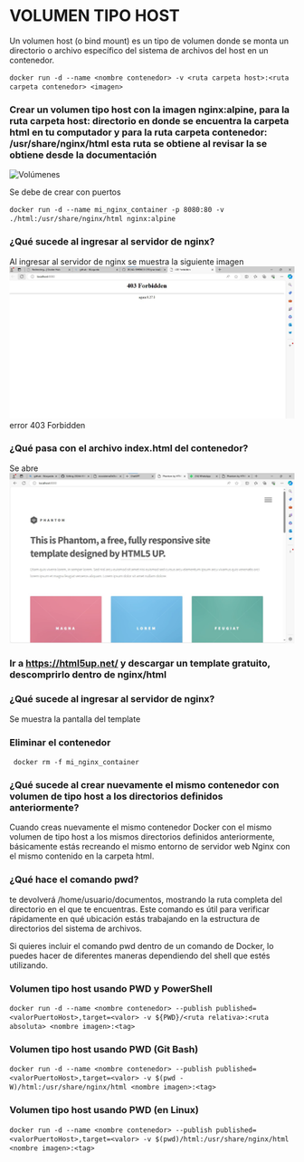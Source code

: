 # VOLUMEN TIPO HOST
Un volumen host (o bind mount) es un tipo de volumen donde se monta un directorio o archivo específico del sistema de archivos del host en un contenedor.

```
docker run -d --name <nombre contenedor> -v <ruta carpeta host>:<ruta carpeta contenedor> <imagen> 
```

### Crear un volumen tipo host con la imagen nginx:alpine, para la ruta carpeta host: directorio en donde se encuentra la carpeta html en tu computador y para la ruta carpeta contenedor: /usr/share/nginx/html esta ruta se obtiene al revisar la se obtiene desde la documentación
![Volúmenes](imagenes/volumen-host.PNG)

Se debe de crear con puertos 

```
docker run -d --name mi_nginx_container -p 8080:80 -v ./html:/usr/share/nginx/html nginx:alpine
```


### ¿Qué sucede al ingresar al servidor de nginx?
Al ingresar al servidor de nginx se muestra la siguiente imagen
![Imagen](imagenes/A.JPG)
error 403 Forbidden

### ¿Qué pasa con el archivo index.html del contenedor?
Se abre
![Imagen](imagenes/B.JPG)


### Ir a https://html5up.net/ y descargar un template gratuito, descomprirlo dentro de nginx/html
### ¿Qué sucede al ingresar al servidor de nginx?
Se muestra la pantalla del template

### Eliminar el contenedor
```
 docker rm -f mi_nginx_container
```

### ¿Qué sucede al crear nuevamente el mismo contenedor con volumen de tipo host a los directorios definidos anteriormente?

Cuando creas nuevamente el mismo contenedor Docker con el mismo volumen de tipo host a los mismos directorios definidos anteriormente, básicamente estás recreando el mismo entorno de servidor web Nginx con el mismo contenido en la carpeta html.

### ¿Qué hace el comando pwd?
te devolverá /home/usuario/documentos, mostrando la ruta completa del directorio en el que te encuentras. Este comando es útil para verificar rápidamente en qué ubicación estás trabajando en la estructura de directorios del sistema de archivos.

Si quieres incluir el comando pwd dentro de un comando de Docker, lo puedes hacer de diferentes maneras dependiendo del shell que estés utilizando.


### Volumen tipo host usando PWD y PowerShell
```
docker run -d --name <nombre contenedor> --publish published=<valorPuertoHost>,target=<valor> -v ${PWD}/<ruta relativa>:<ruta absoluta> <nombre imagen>:<tag> 
```

### Volumen tipo host usando PWD (Git Bash)

```
docker run -d --name <nombre contenedor> --publish published=<valorPuertoHost>,target=<valor> -v $(pwd -W)/html:/usr/share/nginx/html <nombre imagen>:<tag> 
```

### Volumen tipo host usando PWD (en Linux)

```
docker run -d --name <nombre contenedor> --publish published=<valorPuertoHost>,target=<valor> -v $(pwd)/html:/usr/share/nginx/html <nombre imagen>:<tag> 
```

